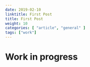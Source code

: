 ```yaml
---
date: 2019-02-10
linktitle: First Post
title: First Post
weight: 10
categories: [ "article", "general" ]
tags: ["work"]
---
```


# Work in progress
